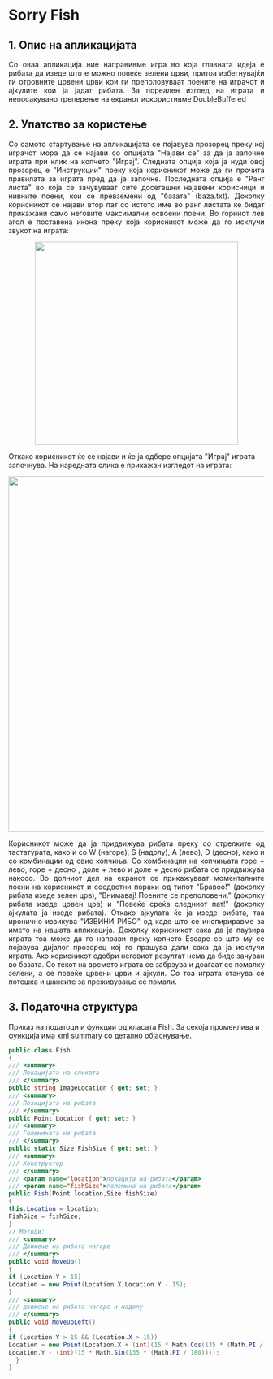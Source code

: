 <h1>Sorry Fish</h1>

<h2>1. Опис на апликацијата</h2>
<p><div align="justify">
Со оваа апликација ние направивме игра во која главната идеја е рибата да изеде што е можно повеќе зелени црви,  притоа избегнувајќи ги отровните црвени црви кои ги преполовуваат поените на играчот и ајкулите кои ја јадат рибата.
За пореален изглед на играта и непосакувано треперење на екранот искористивме DoubleBuffered
</div></p>

<h2>2. Упатство за користење </h2>
<p><div align="justify">
Со самото стартување на апликацијата се појавува прозорец преку кој играчот мора да се најави со опцијата "Најави се" за да ја започне играта при клик на копчето "Играј". Следната опција која ја нуди овој прозорец е "Инструкции" преку која корисникот може да ги прочита правилата за играта пред да ја започне. Последната опција е "Ранг листа" во која се зачувуваат сите досегашни најавени корисници и нивните поени, кои се превземени од "базата" (baza.txt). Доколку корисникот се најави втор пат со истото име во ранг листата ќе бидат прикажани само неговите максимални освоени поени. Во горниот лев агол е поставена икона преку која корисникот може да го исклучи звукот на играта:
</div></p>

<p><div align="center"><img width="400" src="https://user-images.githubusercontent.com/18449614/173579845-ae97556c-3c5a-4976-9c5d-377f5b7273e7.png"> </div><div align="center"></div></p>

Откако корисникот ќе се најави и ќе ја одбере опцијата "Играј" играта започнува. На наредната слика е прикажан изгледот на играта:

<p><div align="center"><img width="700" src="https://user-images.githubusercontent.com/18449614/173580408-4169d6b1-84d1-4c54-8442-5fd2ee367c34.png" > </div><div align="center"></div></p>

<p><div align="justify">
 Корисникот може да ја придвижува рибата преку со стрелките од тастатурата, како и со W (нагоре), S (надолу), A (лево), D (десно), како и со комбинации од овие копчиња. Со комбинации на копчињата горе + лево,  горе + десно , доле + лево  и  доле + десно рибата се придвижува накосо.  Во долниот дел на екранот се прикажуваат моменталните поени на корисникот и соодветни пораки од типот "Бравоо!" (доколку рибата изеде зелен црв), "Внимавај! Поените се преполовени." (доколку рибата изеде црвен црв)  и "Повеќе среќа следниот пат!" (доколку ајкулата ја изеде рибата).  Откако ајкулата ќе ја изеде рибата, таа иронично извикува "ИЗВИНИ РИБО" од каде што се инспириравме за името на нашата апликација. Доколку корисникот сака да ја паузира играта тоа може да го направи преку  копчето Escape со што му се појавува дијалог прозорец кој го прашува дали сака да ја исклучи играта. Ако корисникот одобри неговиот резултат нема да биде зачуван во базата. Со текот на времето играта се забрзува и доаѓаат се помалку зелени, а се повеќе црвени црви и ајкули. Со тоа играта станува се потешка и шансите за преживување се помали. 
</div></p>

      
<h2>3. Податочна структура</h2>
Приказ на податоци и функции од класата Fish. За секоја променлива и функција има xml summary со детално објаснување.
<br>

```c#
public class Fish
{
/// <summary>
/// Локацијата на сликата
/// </summary>
public string ImageLocation { get; set; }
/// <summary>
/// Позицијата на рибата
/// </summary>
public Point Location { get; set; }
/// <summary>
/// Големината на рибата
/// </summary>
public static Size FishSize { get; set; }
/// <summary>
/// Конструктор
/// </summary>
/// <param name="location">локација на рибата</param>
/// <param name="fishSize">големина на рибата</param>
public Fish(Point location,Size fishSize)
{
this.Location = location;
FishSize = fishSize;
}
// Методи:
/// <summary>
/// Движење на рибата нагоре
/// </summary>
public void MoveUp()
{
if (Location.Y > 15)
Location = new Point(Location.X,Location.Y - 15);
}
/// <summary>
/// движење на рибата нагоре и надолу
/// </summary>
public void MoveUpLeft()
{
if (Location.Y > 15 && (Location.X > 15))
Location = new Point(Location.X + (int)(15 * Math.Cos(135 * (Math.PI / 180))),
Location.Y - (int)(15 * Math.Sin(135 * (Math.PI / 180))));
  }
}

```

